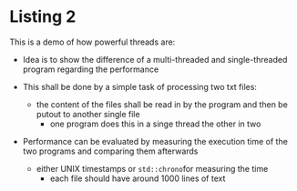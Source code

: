 # Listing 2

This is a demo of how powerful threads are:

- Idea is to show the difference of a multi-threaded and single-threaded program regarding the performance

- This shall be done by a simple task of processing two txt files:
  - the content of the files shall be read in by the program and then be putout to another single file
    - one program does this in a singe thread the other in two
- Performance can be evaluated by measuring the execution time of the two programs and comparing them afterwards
  - either UNIX timestamps or ```std::chrono```for measuring the time
    - each file should have around 1000 lines of text

